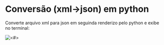 # Conversão (xml->json) em python

Converte arquivo xml para json em seguinda renderizo pelo python e exibe no terminal:

 ![<#>](https://github.com/Silvamateuus/xml-json-python/blob/master/img.png) 
